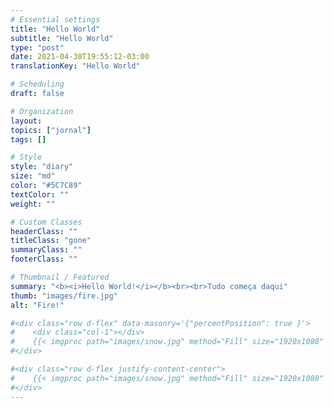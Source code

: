 ```yaml
---
# Essential settings
title: "Hello World"
subtitle: "Hello World"
type: "post"
date: 2021-04-30T19:55:12-03:00
translationKey: "Hello World"

# Scheduling
draft: false

# Organization
layout:
topics: ["jornal"]
tags: []

# Style
style: "diary"
size: "md"
color: "#5C7C89"
textColor: ""
weight: ""

# Custom Classes
headerClass: ""
titleClass: "gone"
summaryClass: ""
footerClass: ""

# Thumbnail / Featured
summary: "<b><i>Hello World!</i></b><br><br>Tudo começa daqui"
thumb: "images/fire.jpg"
alt: "Fire!"

#<div class="row d-flex" data-masonry='{"percentPosition": true }'>
#    <div class="col-1"></div>
#    {{< imgproc path="images/snow.jpg" method="Fill" size="1920x1080" col="8" >}}
#</div>

#<div class="row d-flex justify-content-center">
#    {{< imgproc path="images/snow.jpg" method="Fill" size="1920x1080" col="8" >}}
#</div>
---
```


